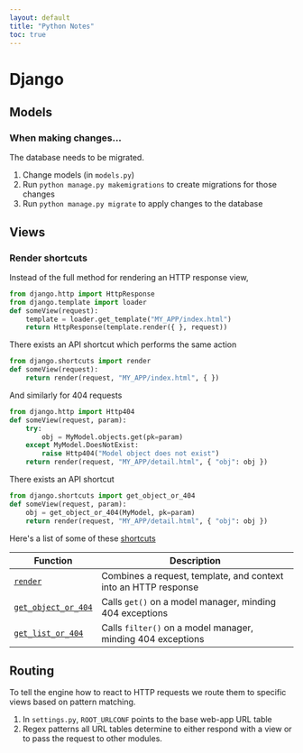 ```yaml
---
layout: default
title: "Python Notes"
toc: true
---
```


# Django

## Models

### When making changes...

The database needs to be migrated.

1. Change models (in `models.py`)
2. Run `python manage.py makemigrations` to create migrations for those
   changes
3. Run `python manage.py migrate` to apply changes to the database

## Views

### Render shortcuts

Instead of the full method for rendering an HTTP response view,

```python
from django.http import HttpResponse
from django.template import loader
def someView(request):
    template = loader.get_template("MY_APP/index.html")
    return HttpResponse(template.render({ }, request))
```

There exists an API shortcut which performs the same action

```python
from django.shortcuts import render
def someView(request):
    return render(request, "MY_APP/index.html", { })
```

And similarly for 404 requests

```python
from django.http import Http404
def someView(request, param):
    try:
        obj = MyModel.objects.get(pk=param)
    except MyModel.DoesNotExist:
        raise Http404("Model object does not exist")
    return render(request, "MY_APP/detail.html", { "obj": obj })
```

There exists an API shortcut

```python
from django.shortcuts import get_object_or_404
def someView(request, param):
    obj = get_object_or_404(MyModel, pk=param)
    return render(request, "MY_APP/detail.html", { "obj": obj })
```

Here's a list of some of these [shortcuts][]

| Function                | Description                                                     |
|-------------------------|-----------------------------------------------------------------|
| [`render`][]            | Combines a request, template, and context into an HTTP response |
| [`get_object_or_404`][] | Calls `get()` on a model manager, minding 404 exceptions        |
| [`get_list_or_404`][]   | Calls `filter()` on a model manager, minding 404 exceptions     |

[shortcuts]: https://docs.djangoproject.com/en/1.11/topics/http/shortcuts/
[`render`]: https://docs.djangoproject.com/en/1.11/topics/http/shortcuts/#render
[`get_object_or_404`]: https://docs.djangoproject.com/en/1.11/topics/http/shortcuts/#get_object_or_404
[`get_list_or_404`]: https://docs.djangoproject.com/en/1.11/topics/http/shortcuts/#get_list_or_404

## Routing

To tell the engine how to react to HTTP requests we route them to specific views
based on pattern matching.

1. In `settings.py`, `ROOT_URLCONF` points to the base web-app URL table
2. Regex patterns all URL tables determine to either respond with a view or to
   pass the request to other modules.
